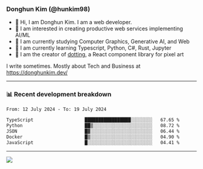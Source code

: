 ### Donghun Kim (@hunkim98)

- 👋 Hi, I am Donghun Kim. I am a web developer. 
- 🤔 I am interested in creating productive web services implementing AI/ML
- 🔭 I am currently studying Computer Graphics, Generative AI, and Web 
- 🌱 I am currently learning Typescript, Python, C#, Rust, Jupyter
- 🎨 I am the creator of [dotting](https://github.com/hunkim98/dotting), a React component library for pixel art

I write sometimes. Mostly about Tech and Business at https://donghunkim.dev/

---
### 📊 Recent development breakdown
<!--START_SECTION:waka-->

```txt
From: 12 July 2024 - To: 19 July 2024

TypeScript                   █████████████████░░░░░░░░   67.65 %
Python                       ██▒░░░░░░░░░░░░░░░░░░░░░░   08.72 %
JSON                         █▓░░░░░░░░░░░░░░░░░░░░░░░   06.44 %
Docker                       █▒░░░░░░░░░░░░░░░░░░░░░░░   04.90 %
JavaScript                   █░░░░░░░░░░░░░░░░░░░░░░░░   04.41 %
```

<!--END_SECTION:waka-->
---

<!-- <div align='center'> -->
  <img align="center" src="https://github-readme-stats.vercel.app/api?username=hunkim98&theme=dark&show_icons=true"/>
<!-- </div> -->
<!--
**hunkim98/hunkim98** is a ✨ _special_ ✨ repository because its `README.md` (this file) appears on your GitHub profile.

Here are some ideas to get you started:

- 🔭 I’m currently working on ...
- 🌱 I’m currently learning ...
- 👯 I’m looking to collaborate on ...
- 🤔 I’m looking for help with ...
- 💬 Ask me about ...
- 📫 How to reach me: ...
- 😄 Pronouns: ...
- ⚡ Fun fact: ...
-->
